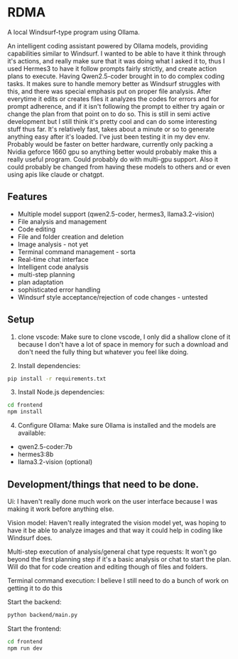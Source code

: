 # RDMA
A local Windsurf-type program using Ollama.

An intelligent coding assistant powered by Ollama models, providing capabilities similar to Windsurf. I wanted to be able to have it think through it's actions, and really make sure that it was doing what I asked it to, thus I used Hermes3 to have it follow prompts fairly strictly, and create action plans to execute. Having Qwen2.5-coder brought in to do complex coding tasks. It makes sure to handle memory better as Windsurf struggles with this, and there was special emphasis put on proper file analysis. After everytime it edits or creates files it analyzes the codes for errors and for prompt adherence, and if it isn't following the prompt to either try again or change the plan from that point on to do so. This is still in semi active development but I still think it's pretty cool and can do some interesting stuff thus far. It's relatively fast, takes about a minute or so to generate anything easy after it's loaded. I've just been testing it in my dev env. Probably would be faster on better hardware, currently only packing a Nvidia geforce 1660 gpu so anything better would probably make this a really useful program. Could probably do with multi-gpu support. Also it could probably be changed from having these models to others and or even using apis like claude or chatgpt.

## Features

- Multiple model support (qwen2.5-coder, hermes3, llama3.2-vision)
- File analysis and management
- Code editing
- File and folder creation and deletion
- Image analysis - not yet
- Terminal command management - sorta
- Real-time chat interface
- Intelligent code analysis
- multi-step planning
- plan adaptation
- sophisticated error handling
- Windsurf style acceptance/rejection of code changes - untested

## Setup

1. clone vscode:
Make sure to clone vscode, I only did a shallow clone of it because I don't have a lot of space in memory for such a download and don't need the fully thing but whatever you feel like doing.

3. Install dependencies:
```bash
pip install -r requirements.txt
```

3. Install Node.js dependencies:
```bash
cd frontend
npm install
```

4. Configure Ollama:
Make sure Ollama is installed and the models are available:
- qwen2.5-coder:7b
- hermes3:8b
- llama3.2-vision (optional)

## Development/things that need to be done.

Ui:
I haven't really done much work on the user interface because I was making it work before anything else.

Vision model:
Haven't really integrated the vision model yet, was hoping to have it be able to analyze images and that way it could help in coding like Windsurf does.

Multi-step execution of analysis/general chat type requests:
It won't go beyond the first planning step if it's a basic analysis or chat to start the plan. Will do that for code creation and editing though of files and folders.

Terminal command execution:
I believe I still need to do a bunch of work on getting it to do this

Start the backend:
```bash
python backend/main.py
```

Start the frontend:
```bash
cd frontend
npm run dev
```
